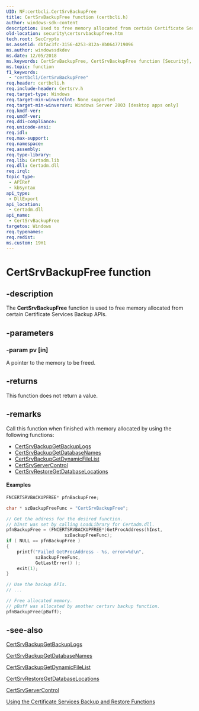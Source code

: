 ```yaml
---
UID: NF:certbcli.CertSrvBackupFree
title: CertSrvBackupFree function (certbcli.h)
author: windows-sdk-content
description: Used to free memory allocated from certain Certificate Services Backup APIs.
old-location: security\certsrvbackupfree.htm
tech.root: SecCrypto
ms.assetid: dbfac3fc-3156-4253-812a-8b0647719096
ms.author: windowssdkdev
ms.date: 12/05/2018
ms.keywords: CertSrvBackupFree, CertSrvBackupFree function [Security], _certsrv_certsrvbackupfree, certbcli/CertSrvBackupFree, security.certsrvbackupfree
ms.topic: function
f1_keywords: 
 - "certbcli/CertSrvBackupFree"
req.header: certbcli.h
req.include-header: Certsrv.h
req.target-type: Windows
req.target-min-winverclnt: None supported
req.target-min-winversvr: Windows Server 2003 [desktop apps only]
req.kmdf-ver: 
req.umdf-ver: 
req.ddi-compliance: 
req.unicode-ansi: 
req.idl: 
req.max-support: 
req.namespace: 
req.assembly: 
req.type-library: 
req.lib: Certadm.lib
req.dll: Certadm.dll
req.irql: 
topic_type:
 - APIRef
 - kbSyntax
api_type:
 - DllExport
api_location:
 - Certadm.dll
api_name:
 - CertSrvBackupFree
targetos: Windows
req.typenames: 
req.redist: 
ms.custom: 19H1
---
```


# CertSrvBackupFree function


## -description


The <b>CertSrvBackupFree</b> function is used to free memory allocated from certain Certificate Services Backup APIs.


## -parameters




### -param pv [in]

A pointer to the memory to be freed.


## -returns



This function does not return a value.




## -remarks



Call this function when finished with memory allocated by using the following functions:

<ul>
<li>
<a href="https://docs.microsoft.com/windows/desktop/api/certbcli/nf-certbcli-certsrvbackupgetbackuplogsw">CertSrvBackupGetBackupLogs</a>
</li>
<li>
<a href="https://docs.microsoft.com/windows/desktop/api/certbcli/nf-certbcli-certsrvbackupgetdatabasenamesw">CertSrvBackupGetDatabaseNames</a>
</li>
<li>
<a href="https://docs.microsoft.com/windows/desktop/api/certbcli/nf-certbcli-certsrvbackupgetdynamicfilelistw">CertSrvBackupGetDynamicFileList</a>
</li>
<li>
<a href="https://docs.microsoft.com/windows/desktop/api/certbcli/nf-certbcli-certsrvservercontrolw">CertSrvServerControl</a>
</li>
<li>
<a href="https://docs.microsoft.com/windows/desktop/api/certbcli/nf-certbcli-certsrvrestoregetdatabaselocationsw">CertSrvRestoreGetDatabaseLocations</a>
</li>
</ul>

#### Examples


```cpp
FNCERTSRVBACKUPFREE* pfnBackupFree;

char * szBackupFreeFunc = "CertSrvBackupFree";

// Get the address for the desired function.
// hInst was set by calling LoadLibrary for Certadm.dll.
pfnBackupFree = (FNCERTSRVBACKUPFREE*)GetProcAddress(hInst,
                      szBackupFreeFunc);
if ( NULL == pfnBackupFree )
{
    printf("Failed GetProcAddress - %s, error=%d\n",
           szBackupFreeFunc,
           GetLastError() );
    exit(1);
}

// Use the backup APIs.
// ...

// Free allocated memory.
// pBuff was allocated by another certsrv backup function.
pfnBackupFree(pBuff);
```





## -see-also




<a href="https://docs.microsoft.com/windows/desktop/api/certbcli/nf-certbcli-certsrvbackupgetbackuplogsw">CertSrvBackupGetBackupLogs</a>



<a href="https://docs.microsoft.com/windows/desktop/api/certbcli/nf-certbcli-certsrvbackupgetdatabasenamesw">CertSrvBackupGetDatabaseNames</a>



<a href="https://docs.microsoft.com/windows/desktop/api/certbcli/nf-certbcli-certsrvbackupgetdynamicfilelistw">CertSrvBackupGetDynamicFileList</a>



<a href="https://docs.microsoft.com/windows/desktop/api/certbcli/nf-certbcli-certsrvrestoregetdatabaselocationsw">CertSrvRestoreGetDatabaseLocations</a>



<a href="https://docs.microsoft.com/windows/desktop/api/certbcli/nf-certbcli-certsrvservercontrolw">CertSrvServerControl</a>



<a href="https://docs.microsoft.com/windows/desktop/SecCrypto/using-the-certificate-services-backup-and-restore-functions">Using the Certificate Services Backup and Restore Functions</a>
 

 

